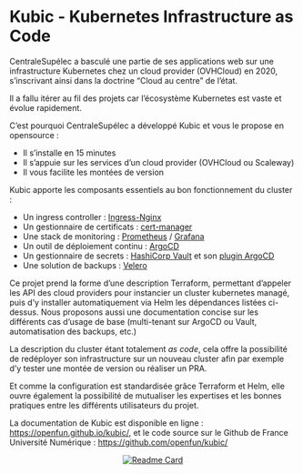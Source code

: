 # Kubic - Kubernetes Infrastructure as Code

CentraleSupélec a basculé une partie de ses applications web sur une infrastructure Kubernetes chez un cloud provider (OVHCloud) en 2020, s’inscrivant ainsi dans la doctrine “Cloud au centre” de l’état.

Il a fallu itérer au fil des projets car l’écosystème Kubernetes est vaste et évolue rapidement.

C’est pourquoi CentraleSupélec a développé Kubic et vous le propose en opensource :

- Il s’installe en 15 minutes
- Il s’appuie sur les services d’un cloud provider (OVHCloud ou Scaleway)
- Il vous facilite les montées de version

Kubic apporte les composants essentiels au bon fonctionnement du cluster :

- Un ingress controller : [Ingress-Nginx](https://kubernetes.github.io/ingress-nginx/)
- Un gestionnaire de certificats : [cert-manager](https://cert-manager.io/)
- Une stack de monitoring : [Prometheus](https://prometheus.io/) / [Grafana](https://grafana.com/)
- Un outil de déploiement continu : [ArgoCD](https://argo-cd.readthedocs.io/en/stable/)
- Un gestionnaire de secrets : [HashiCorp Vault](https://www.vaultproject.io/) et son [plugin ArgoCD](https://argocd-vault-plugin.readthedocs.io/en/stable/)
- Une solution de backups : [Velero](https://velero.io/)

Ce projet prend la forme d’une description Terraform, permettant d’appeler les API des cloud providers pour instancier un cluster kubernetes managé, puis d’y installer automatiquement via Helm les dépendances listées ci-dessus. Nous proposons aussi une documentation concise sur les différents cas d’usage de base (multi-tenant sur ArgoCD ou Vault, automatisation des backups, etc.)

La description du cluster étant totalement _as code_, cela offre la possibilité de redéployer son infrastructure sur un nouveau cluster afin par exemple d’y tester une montée de version ou réaliser un PRA.

Et comme la configuration est standardisée grâce Terraform et Helm, elle ouvre également la possibilité de mutualiser les expertises et les bonnes pratiques entre les différents utilisateurs du projet.

La documentation de Kubic est disponible en ligne : <https://openfun.github.io/kubic/>, et le code source sur le Github de France Université Numérique : <https://github.com/openfun/kubic/>

<p align="center">
    <a href="https://github.com/openfun/kubic"><img alt="Readme Card" src="https://github-readme-stats.vercel.app/api/pin/?username=openfun&repo=kubic" /></a>
</p>

